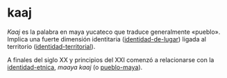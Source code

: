 # kaaj

*Kaaj* es la palabra en maya yucateco que traduce generalmente «pueblo». Implica una fuerte dimensión identitaria ([identidad-de-lugar](identidad-de-lugar.md)) ligada al territorio ([identidad-territorial](identidad-territorial.md)).

A finales del siglo XX y principios del XXI comenzó a relacionarse con la [identidad-etnica](identidad-etnica.md), *maaya kaaj* (o [pueblo-maya](pueblo-maya.md)).
